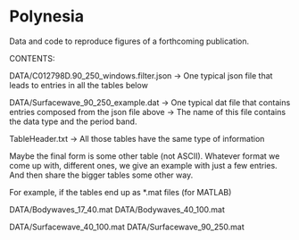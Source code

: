 # Polynesia

Data and code to reproduce figures of a forthcoming publication.

CONTENTS:

DATA/C012798D.90_250_windows.filter.json
-> One typical json file that leads to entries in all the tables below

DATA/Surfacewave_90_250_example.dat
-> One typical dat file that contains entries composed from the json file above
-> The name of this file contains the data type and the period band.

TableHeader.txt
-> All those tables have the same type of information

Maybe the final form is some other table (not ASCII).  Whatever format
we come up with, different ones, we give an example with just a few
entries. And then share the bigger tables some other way.

For example, if the tables end up as *.mat files (for MATLAB)

DATA/Bodywaves_17_40.mat
DATA/Bodywaves_40_100.mat

DATA/Surfacewave_40_100.mat
DATA/Surfacewave_90_250.mat



